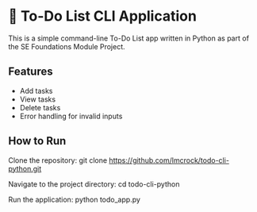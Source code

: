# 📝 To-Do List CLI Application

This is a simple command-line To-Do List app written in Python as part of the SE Foundations Module Project.

## Features
- Add tasks
- View tasks
- Delete tasks
- Error handling for invalid inputs

## How to Run

Clone the repository:
git clone https://github.com/lmcrock/todo-cli-python.git

Navigate to the project directory:
cd todo-cli-python

Run the application:
python todo_app.py


